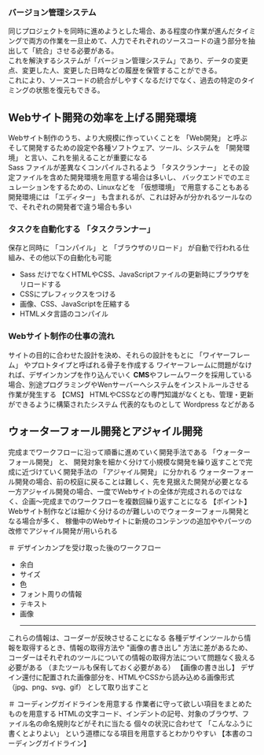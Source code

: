 

### バージョン管理システム 
同じプロジェクトを同時に進めようとした場合、ある程度の作業が進んだタイミングで両方の作業を一旦止めて、人力でそれぞれのソースコードの違う部分を抽出して「統合」させる必要がある。  
これを解決するシステムが「バージョン管理システム」であり、データの変更点、変更した人、変更した日時などの履歴を保管することができる。  
これにより、ソースコードの統合がしやすくなるだけでなく、過去の特定のタイミングの状態を復元もできる。  


## Webサイト開発の効率を上げる開発環境
Webサイト制作のうち、より大規模に作っていくことを 「Web開発」 と呼ぶ  
そして開発するための設定や各種ソフトウェア、ツール、システムを 「開発環境」 と言い、これを揃えることが重要になる  
 Sass ファイルが差異なくコンパイルされるよう 「タスクランナー」 とその設定ファイルを含めた開発環境を用意する場合は多いし、
バックエンドでのエミュレーションをするための、Linuxなどを 「仮想環境」 で用意することもある  
開発環境には 「エディター」 も含まれるが、これは好みが分かれるツールなので、それぞれの開発者で違う場合も多い


### タスクを自動化する 「タスクランナー」 
保存と同時に 「コンパイル」 と 「ブラウザのリロード」 が自動で行われる仕組み、その他以下の自動化も可能 
* Sass だけでなくHTMLやCSS、JavaScriptファイルの更新時にブラウザをリロードする
* CSSにプレフィックスをつける
* 画像、CSS、JavaScriptを圧縮する
* HTMLメタ言語のコンパイル


### Webサイト制作の仕事の流れ
サイトの目的に合わせた設計を決め、それらの設計をもとに 「ワイヤーフレーム」 やプロトタイプと呼ばれる骨子を作成する 
ワイヤーフレームに問題がなければ、デザインカンプを作り込んでいく 
**CMS**やフレームワークを採用している場合、別途プログラミングやWenサーバーへシステムをインストルールさせる作業が発生する
	【CMS】
	HTMLやCSSなどの専門知識がなくとも、管理・更新ができるように構築されたシステム
	代表的なものとして Wordpress などがある


## ウォーターフォール開発とアジャイル開発 
完成までワークフローに沿って順番に進めていく開発手法である 「ウォーターフォール開発」 と、
開発対象を細かく分けて小規模な開発を繰り返すことで完成に近づけていく開発手法の 「アジャイル開発」 に分かれる 
ウォーターフォール開発の場合、前の校庭に戻ることは難しく、先を見据えた開発が必要となる 
一方アジャイル開発の場合、一度でWebサイトの全体が完成されるのではなく、企画〜完成までのワークフローを複数回繰り返すことになる
	【ポイント】
	Webサイト制作などは細かく分けるのが難しいのでウォーターフォール開発となる場合が多く、
	稼働中のWebサイトに新規のコンテンツの追加ややパーツの改修でアジャイル開発が用いられる


 ＃ デザインカンプを受け取った後のワークフロー 
* 余白
* サイズ
* 色
* フォント周りの情報
* テキスト
* 画像
	 - - - - -
これらの情報は、コーダーが反映させることになる 
各種デザインツールから情報を取得するとき、情報の取得方法や "画像の書き出し" 方法に差があるため、
コーダーはそれぞれのツールについての情報の取得方法について問題なく扱える必要がある 	（またツールも保有しておく必要がある）
	【画像の書き出し】
	デザイン還付に配置された画像部分を、HTMLやCSSから読み込める画像形式 （jpg、png、svg、gif） として取り出すこと


 ＃ コーディングガイドラインを用意する 
作業者に守って欲しい項目をまとめたものを用意する 
HTMLの文字コード、インデントの記号、対象のブラウザ、ファイル名の命名規則などがそれに当たる
個々の状況に合わせて 「こんなふうに書くとよりよい」 という道標になる項目を用意するとわかりやすい
	【本書のコーディングガイドライン】




